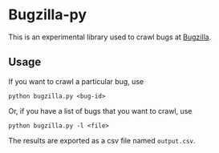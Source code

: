 Bugzilla-py
===========

This is an experimental library used to crawl bugs at [Bugzilla](http://bugzilla.mozilla.org/).

Usage
-----

If you want to crawl a particular bug, use

``python bugzilla.py <bug-id>``

Or, if you have a list of bugs that you want to crawl, use

``python bugzilla.py -l <file>``

The results are exported as a csv file named ``output.csv``.
